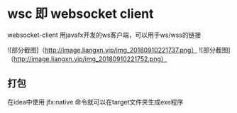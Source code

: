 # wsc 即 websocket client
websocket-client 用javafx开发的ws客户端，可以用于ws/wss的链接

![部分截图]（http://image.liangxn.vip/img_20180910221737.png）
![部分截图]（http://image.liangxn.vip/img_20180910221752.png）

## 打包
在idea中使用 jfx:native 命令就可以在target文件夹生成exe程序
